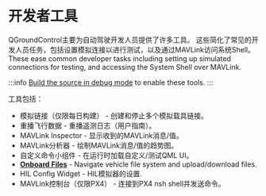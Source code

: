 # 开发者工具

QGroundControl主要为自动驾驶开发人员提供了许多工具。 这些简化了常见的开发人员任务，包括设置模拟连接以进行测试，以及通过MAVLink访问系统Shell。
These ease common developer tasks including setting up simulated connections for testing,
and accessing the System Shell over MAVLink.

:::info
[Build the source in debug mode](https://github.com/mavlink/qgroundcontrol#supported-builds) to enable these tools.
:::

工具包括：

- 模拟链接（仅限每日构建） - 创建和停止多个模拟载具链接。
- 重播飞行数据 - 重播遥测日志（用户指南）。
- MAVLink Inspector - 显示收到的MAVLink消息/值。
- MAVLink分析器 - 绘制MAVLink消息/值的趋势图。
- 自定义命令小组件 - 在运行时加载自定义/测试QML UI。
- **[Onboard Files](https://docs.qgroundcontrol.com/en/app_menu/onboard_files.html)** - Navigate vehicle file system and upload/download files.
- HIL Config Widget - HIL模拟器的设置.
- MAVLink控制台（仅限PX4） - 连接到PX4 nsh shell并发送命令。

